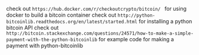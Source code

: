 check out ```https://hub.docker.com/r/checkoutcrypto/bitcoin/ ``` for using docker to build a bitcoin container
check out ```http://python-bitcoinlib.readthedocs.org/en/latest/started.html``` for installing a python bitcoin API
check out ```http://bitcoin.stackexchange.com/questions/24571/how-to-make-a-simple-payment-with-the-python-bitcoinlib``` for example code for making a payment with python-bitcoinlib
